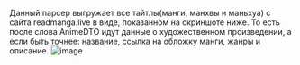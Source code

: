 Данный парсер выгружает все тайтлы(манги, манхвы и маньхуа) с сайта readmanga.live в виде, показанном на скриншоте ниже.
То есть после слова AnimeDTO идут данные о художественном произведении, а если быть точнее: название, ссылка на обложку манги, жанры и описание.
![image](https://user-images.githubusercontent.com/106984610/236444917-f56eaf1c-ceb2-443d-a3d5-3d98b76724c1.png)
